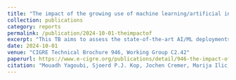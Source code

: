 ```yaml
---
title: "The impact of the growing use of machine learning/artificial intelligence in the operation and control of power networks from an operational perspective"
collection: publications
category: reports
permalink: /publication/2024-10-01-theimpactof
excerpt: "This TB aims to assess the state-of-the-art AI/ML deployments in system operations, the desired capabilities for wider AI/ML deployment, and how system operators may take advantage of these technologies while understanding their impacts, limitations, and risks. It intends to bridge the gap between technological innovation and operational efficiency by highlighting practical applications and presenting possible journeys for deploying this technology."
date: 2024-10-01
venue: "CIGRE Technical Brochure 946, Working Group C2.42"
paperurl: https://www.e-cigre.org/publications/detail/946-the-impact-of-the-growing-use-of-machine-learningartificial-intelligence-in-the-operation-and-control-of-power-networks-from-an-operational-perspective.html
citation: "Mouadh Yagoubi, Sjoerd P.J. Kop, Jochen Cremer, Marija Ilic, Amarsagar Reddy Ramapuram, Ming Dong, Karin Rodrigues, Guangchao Geng, Milos Subasic, Adrian Kelly, Alberto Kopiler, Rohit Anand, Teerasak Arunthanakij, Victor Meza, Fabian Heymann, Wolf Berwouts, Jingyu Wang, Medha Subramanian, Panagiotis Papadopoulos, Koen Vandermot, Samuel Young, Rohit Trivedi, Spyros Chatzivasileiadis, Viktor Eriksson Möllerstedt, Arnaud Zinflou., 'The impact of the growing use of machine learning/artificial intelligence in the operation and control of power networks from an operational perspective', CIGRE TB 946, WG C2.42."
---
```


